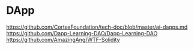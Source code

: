 # DApp

https://github.com/CortexFoundation/tech-doc/blob/master/ai-dapps.md
https://github.com/Dapp-Learning-DAO/Dapp-Learning-DAO
https://github.com/AmazingAng/WTF-Solidity
